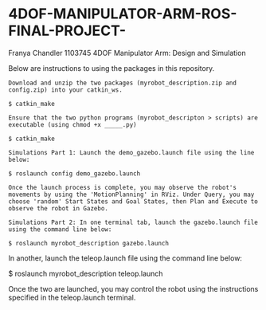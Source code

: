 # 4DOF-MANIPULATOR-ARM-ROS-FINAL-PROJECT-

Franya Chandler 1103745 4DOF Manipulator Arm: Design and Simulation

Below are instructions to using the packages in this repository.

    Download and unzip the two packages (myrobot_description.zip and config.zip) into your catkin_ws.

    $ catkin_make

    Ensure that the two python programs (myrobot_descripton > scripts) are executable (using chmod +x _____.py)

    $ catkin_make

    Simulations Part 1: Launch the demo_gazebo.launch file using the line below:

    $ roslaunch config demo_gazebo.launch

    Once the launch process is complete, you may observe the robot's movements by using the 'MotionPlanning' in RViz. Under Query, you may choose 'random' Start States and Goal States, then Plan and Execute to observe the robot in Gazebo.

    Simulations Part 2: In one terminal tab, launch the gazebo.launch file using the command line below:

    $ roslaunch myrobot_description gazebo.launch

In another, launch the teleop.launch file using the command line below:

  $ roslaunch myrobot_description teleop.launch

Once the two are launched, you may control the robot using the instructions specified in the teleop.launch terminal.

